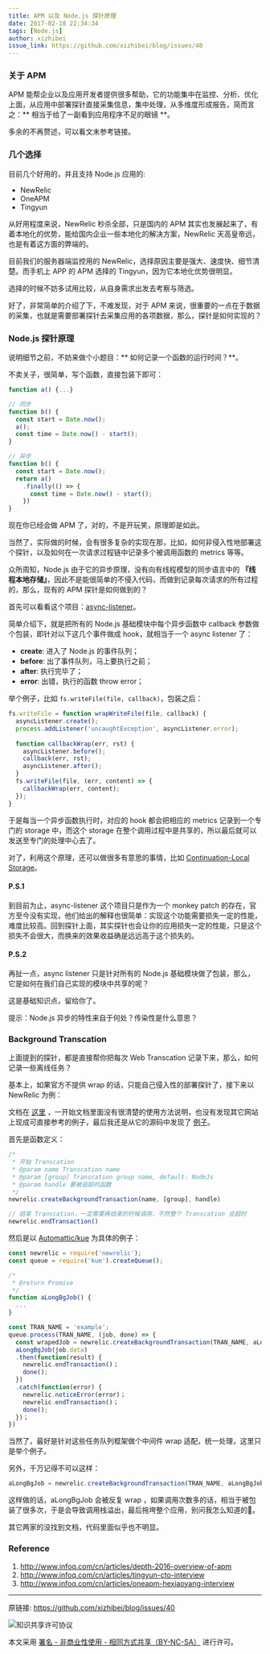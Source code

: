```yaml
---
title: APM 以及 Node.js 探针原理
date: 2017-02-18 22:34:34
tags: [Node.js]
author: xizhibei
issue_link: https://github.com/xizhibei/blog/issues/40
---
```

### 关于 APM

APM 能帮企业以及应用开发者提供很多帮助，它的功能集中在监控、分析、优化上面，从应用中部署探针直接采集信息，集中处理，从多维度形成报告，简而言之：** 相当于给了一副看到应用程序不足的眼镜 **。

多余的不再赘述，可以看文末参考链接。

### 几个选择
目前几个好用的，并且支持 Node.js 应用的:

- NewRelic
- OneAPM
- Tingyun

从好用程度来说，NewRelic 秒杀全部，只是国内的 APM 其实也发展起来了，有着本地化的优势，能给国内企业一些本地化的解决方案，NewRelic 天高皇帝远，也是有着这方面的弊端的。

目前我们的服务器端监控用的 NewRelic，选择原因主要是强大、速度快、细节清楚。而手机上 APP 的 APM 选择的 Tingyun，因为它本地化优势很明显。

选择的时候不妨多试用比较，从自身需求出发去考察与筛选。

好了，非常简单的介绍了下，不难发现，对于 APM 来说，很重要的一点在于数据的采集，也就是需要部署探针去采集应用的各项数据，那么，探针是如何实现的？

### Node.js 探针原理
说明细节之前，不妨来做个小题目：** 如何记录一个函数的运行时间？**。

不卖关子，很简单，写个函数，直接包装下即可：

```js
function a() {...}

// 同步
function b() {
  const start = Date.now();
  a();
  const time = Date.now() - start();
}

// 异步
function b() {
  const start = Date.now();
  return a()
    .finally(() => {
      const time = Date.now() - start();
    })
}
```

现在你已经会做 APM 了，对的，不是开玩笑，原理即是如此。

当然了，实际做的时候，会有很多复杂的实现在那，比如，如何非侵入性地部署这个探针，以及如何在一次请求过程链中记录多个被调用函数的 metrics 等等。

众所周知，Node.js 由于它的异步原理，没有向有线程模型的同步语言中的 **『线程本地存储』**，因此不是能很简单的不侵入代码，而做到记录每次请求的所有过程的，那么，现有的 APM 探针是如何做到的？

首先可以看看这个项目：[async-listener](https://github.com/othiym23/async-listener)。

简单介绍下，就是把所有的 Node.js 基础模块中每个异步函数中 callback 参数做个包装，即针对以下这几个事件做成 hook，就相当于一个 async listener 了：

- **create**: 进入了 Node.js 的事件队列；
- **before**: 出了事件队列，马上要执行之前；
- **after**: 执行完毕了；
- **error**: 出错，执行的函数 throw error；

举个例子，比如 `fs.writeFile(file, callback)`，包装之后：

```js
fs.writeFile = function wrapWriteFile(file, callback) {
  asyncListener.create();
  process.addListener('uncaughtException', asyncListener.error);
  
  function callbackWrap(err, rst) {
    asyncListener.before();
    callback(err, rst);
    asyncListener.after();
  }
  fs.writeFile(file, (err, content) => {
    callbackWrap(err, content);
  });
}

```

于是每当一个异步函数执行时，对应的 hook 都会把相应的 metrics 记录到一个专门的 storage 中，而这个 storage 在整个调用过程中是共享的，所以最后就可以发送至专门的处理中心去了。

对了，利用这个原理，还可以做很多有意思的事情，比如 [Continuation-Local Storage](https://github.com/othiym23/node-continuation-local-storage)。

#### P.S.1
到目前为止，async-listener 这个项目只是作为一个 monkey patch 的存在，官方至今没有实现，他们给出的解释也很简单：实现这个功能需要损失一定的性能，难度比较高。回到探针上面，其实探针也会让你的应用损失一定的性能，只是这个损失不会很大，而换来的效果收益确是远远高于这个损失的。

#### P.S.2
再扯一点，async listener 只是针对所有的 Node.js 基础模块做了包装，那么，它是如何在我们自己实现的模块中共享的呢？

这是基础知识点，留给你了。

提示：Node.js 异步的特性来自于何处？传染性是什么意思？

### Background Transcation
上面提到的探针，都是直接帮你把每次 Web Transcation 记录下来，那么，如何记录一些离线任务？

基本上，如果官方不提供 wrap 的话，只能自己侵入性的部署探针了，接下来以 NewRelic 为例：

文档在 [这里](https://github.com/newrelic/node-newrelic) ，一开始文档里面没有很清楚的使用方法说明，也没有发现其它网站上现成可直接参考的例子，最后我还是从它的源码中发现了 [例子](https://github.com/newrelic/node-newrelic/blob/master/examples/api/background-transactions/example4-promises.js)。

首先是函数定义：

```js
/*
 * 开始 Transcation
 * @param name Transcation name
 * @param [group] Transcation group name, default: NodeJs
 * @param handle 要被追踪的函数
 */
newrelic.createBackgroundTransaction(name, [group], handle)

// 结束 Transcation，一定需要再结束的时候调用，不然整个 Transcation 会超时
newrelic.endTransaction()
```

然后是以 [Automattic/kue](https://github.com/Automattic/kue) 为具体的例子：

```js
const newrelic = require('newrelic');
const queue = require('kue').createQueue();

/*
 * @return Promise
 */
function aLongBgJob() {
  ...
}

const TRAN_NAME = 'example';
queue.process(TRAN_NAME, (job, done) => {
  const wrapedJob = newrelic.createBackgroundTransaction(TRAN_NAME, aLongBgJob);
  aLongBgJob(job.data)
  .then(function(result) {
    newrelic.endTransaction()；
    done();
  })
  .catch(function(error) {
    newrelic.noticeError(error)；
    newrelic.endTransaction()；
    done();
  })；
})
```

当然了，最好是针对这些任务队列框架做个中间件 wrap 适配，统一处理，这里只是举个例子。

另外，千万记得不可以这样：

```js
aLongBgJob = newrelic.createBackgroundTransaction(TRAN_NAME, aLongBgJob);
```

这样做的话，aLongBgJob 会被反复 wrap ，如果调用次数多的话，相当于被包装了很多次，于是会导致调用栈溢出，最后拖垮整个应用，别问我怎么知道的🙈。

其它两家的没找到文档，代码里面似乎也不明显。

### Reference
1. http://www.infoq.com/cn/articles/depth-2016-overview-of-apm
2. http://www.infoq.com/cn/articles/tingyun-cto-interview
3. http://www.infoq.com/cn/articles/oneapm-hexiaoyang-interview



***
原链接: https://github.com/xizhibei/blog/issues/40

![知识共享许可协议](https://i.creativecommons.org/l/by-nc-sa/4.0/88x31.png "署名 - 非商业性使用 - 相同方式共享（BY-NC-SA）")

本文采用 [署名 - 非商业性使用 - 相同方式共享（BY-NC-SA）](https://creativecommons.org/licenses/by-nc-sa/4.0/deed.zh) 进行许可。
